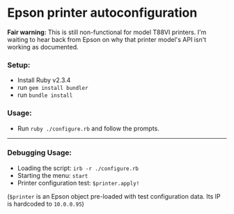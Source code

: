 # Epson printer autoconfiguration

**Fair warning:** This is still non-functional for model T88VI printers. I'm waiting to hear back from Epson on why that printer model's API isn't working as documented.

### Setup:
  - Install Ruby v2.3.4
  - run `gem install bundler`
  - run `bundle install`

### Usage:
  - Run `ruby ./configure.rb` and follow the prompts.


------


### Debugging Usage:

  - Loading the script: `irb -r ./configure.rb`
  - Starting the menu:  `start`
  - Printer configuration test:  `$printer.apply!`

(`$printer` is an Epson object pre-loaded with test configuration data.  Its IP is hardcoded to `10.0.0.95`)
